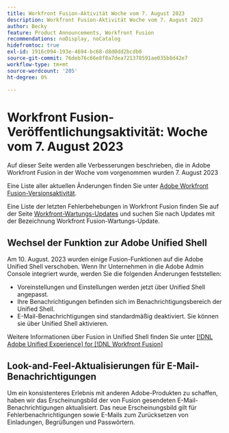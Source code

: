 ```yaml
---
title: Workfront Fusion-Aktivität Woche vom 7. August 2023
description: Workfront Fusion-Aktivität Woche vom 7. August 2023
author: Becky
feature: Product Announcements, Workfront Fusion
recommendations: noDisplay, noCatalog
hidefromtoc: true
exl-id: 1916c094-193e-4694-bc68-d8d0dd2bcdb0
source-git-commit: 76deb76c66e8f8a7dea721378591ae035b8d42e7
workflow-type: tm+mt
source-wordcount: '205'
ht-degree: 0%

---
```


# Workfront Fusion-Veröffentlichungsaktivität: Woche vom 7. August 2023

Auf dieser Seite werden alle Verbesserungen beschrieben, die in Adobe Workfront Fusion in der Woche vom vorgenommen wurden
7. August 2023

Eine Liste aller aktuellen Änderungen finden Sie unter [Adobe Workfront Fusion-Versionsaktivität](../../../product-announcements/product-releases/fusion-release-activity/fusion-release-activity.md).

Eine Liste der letzten Fehlerbehebungen in Workfront Fusion finden Sie auf der Seite [Workfront-Wartungs-Updates](https://experienceleague.adobe.com/docs/workfront-known-issues/releases/current-updates.html) und suchen Sie nach Updates mit der Bezeichnung Workfront Fusion-Wartungs-Update.

## Wechsel der Funktion zur Adobe Unified Shell

Am 10. August. 2023 wurden einige Fusion-Funktionen auf die Adobe Unified Shell verschoben. Wenn Ihr Unternehmen in die Adobe Admin Console integriert wurde, werden Sie die folgenden Änderungen feststellen:

* Voreinstellungen und Einstellungen werden jetzt über Unified Shell angepasst.
* Ihre Benachrichtigungen befinden sich im Benachrichtigungsbereich der Unified Shell.
* E-Mail-Benachrichtigungen sind standardmäßig deaktiviert. Sie können sie über Unified Shell aktivieren.

Weitere Informationen über Fusion in Unified Shell finden Sie unter [[!DNL Adobe Unified Experience] for [!DNL Workfront Fusion]](/help/quicksilver/workfront-fusion/fusion-in-admin-console/fusion-unified-experience.md)


## Look-and-Feel-Aktualisierungen für E-Mail-Benachrichtigungen

Um ein konsistenteres Erlebnis mit anderen Adobe-Produkten zu schaffen, haben wir das Erscheinungsbild der von Fusion gesendeten E-Mail-Benachrichtigungen aktualisiert. Das neue Erscheinungsbild gilt für Fehlerbenachrichtigungen sowie E-Mails zum Zurücksetzen von Einladungen, Begrüßungen und Passwörtern.
